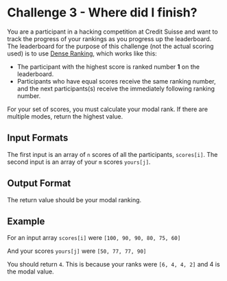 # Challenge 3 - Where did I finish?

You are a participant in a hacking competition at Credit Suisse and want to track the progress of your rankings as you progress up the leaderboard. The leaderboard for the purpose of this challenge (not the actual scoring used) is to use [Dense Ranking](https://en.wikipedia.org/wiki/Ranking#Dense_ranking_.28.221223.22_ranking.29), which works like this:
- The participant with the highest score is ranked number **1** on the leaderboard.
- Participants who have equal scores receive the same ranking number, and the next participants(s) receive the immediately following ranking number.

For your set of scores, you must calculate your modal rank. If there are multiple modes, return the highest value.

## Input Formats

The first input is an array of `n` scores of all the participants, `scores[i]`.
The second input is an array of your `m` scores `yours[j]`.

## Output Format

The return value should be your modal ranking.

## Example

For an input array `scores[i]` were `[100, 90, 90, 80, 75, 60]`

And your scores `yours[j]` were `[50, 77, 77, 90]`

You should return `4`. This is because your ranks were `[6, 4, 4, 2]` and 4 is the modal value.